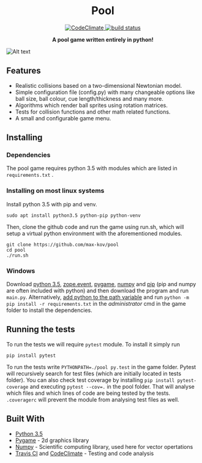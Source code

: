 <h1 align="center"> Pool </h1>
<p align="center">
    <a href="https://codeclimate.com/github/max-kov/pool">
        <img src="https://codeclimate.com/github/max-kov/pool/badges/gpa.svg"
             alt="CodeClimate">
    <a href="https://travis-ci.org/max-kov/pool">
        <img src="https://travis-ci.org/max-kov/pool.svg?branch=table_rework"
             alt="build status">
             </a> 
</p>

<p align="center"><b> A pool game written entirely in python! </b></p>


![Alt text](/../screenshots/poolgif.gif?raw=true "Game gif")


## Features
* Realistic collisions based on a two-dimensional Newtonian model.
* Simple configuration file (config.py) with many changeable options like ball size, ball colour, cue length/thickness and many more.
* Algorithms which render ball sprites using rotation matrices.
* Tests for collision functions and other math related functions.
* A small and configurable game menu.

## Installing
### Dependencies
The pool game requires python 3.5 with modules which are listed in `requirements.txt` .

### Installing on most linux systems
Install python 3.5 with pip and venv.

```
sudo apt install python3.5 python-pip python-venv
```

Then, clone the github code and run the game using run.sh, which will setup a virtual python environment with the aforementioned modules.

```
git clone https://github.com/max-kov/pool
cd pool
./run.sh
```

### Windows

Download [python 3.5](https://www.python.org/downloads/release/python-353/), [zope.event](https://pypi.python.org/pypi/zope.event), [pygame](http://www.pygame.org/download.shtml), [numpy](https://sourceforge.net/projects/numpy/files/NumPy/) and [pip](https://docs.python.org/3/installing/index.html#pip-not-installed) (pip and numpy are often included with python) and then download the program and run `main.py`.
Alternatively, [add python to the path variable](https://superuser.com/a/143121) and run `python -m pip install -r requirements.txt` in the *administrator* cmd in the game folder to install the dependencies.

## Running the tests

To run the tests we will require `pytest` module. To install it simply run

```
pip install pytest
```

To run the tests write `PYTHONPATH=./pool py.test` in the game folder. Pytest will recursively search for test files (which are initially located in tests folder).
You can also check test coverage by installing `pip install pytest-coverage` and executing
`pytest --cov=.` in the pool folder. That will analyse which files and which lines of code are being tested by the tests.
`.coveragerc` will prevent the module from analysing test files as well.

## Built With

* [Python 3.5](https://www.python.org/)
* [Pygame](http://www.pygame.org/) - 2d graphics library
* [Numpy](http://www.numpy.org/) - Scientific computing library, used here for vector opertations
* [Travis CI](https://travis-ci.org/max-kov/pool) and [CodeClimate](https://codeclimate.com/github/max-kov/pool) - Testing and code analysis
